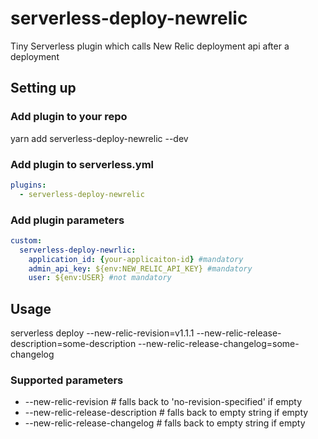 # serverless-deploy-newrelic
Tiny Serverless plugin which calls New Relic deployment api after a deployment

## Setting up
### Add plugin to your repo
yarn add serverless-deploy-newrelic --dev

### Add plugin to serverless.yml
```yaml
plugins:
  - serverless-deploy-newrelic
```

### Add plugin parameters
```yaml
custom:
  serverless-deploy-newrlic:
    application_id: {your-applicaiton-id} #mandatory
    admin_api_key: ${env:NEW_RELIC_API_KEY} #mandatory
    user: ${env:USER} #not mandatory
```
## Usage
serverless deploy --new-relic-revision=v1.1.1 --new-relic-release-description=some-description --new-relic-release-changelog=some-changelog 

### Supported parameters
- --new-relic-revision # falls back to 'no-revision-specified' if empty
- --new-relic-release-description # falls back to empty string if empty
- --new-relic-release-changelog # falls back to empty string if empty
